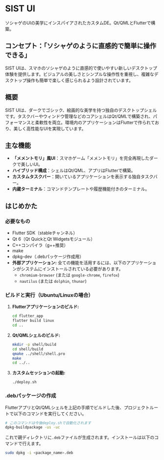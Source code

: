 # SIST UI

ソシャゲのUIの美学にインスパイアされたカスタムDE。Qt/QMLとFlutterで構築。

## コンセプト：「ソシャゲのように直感的で簡単に操作できる」

SIST UIは、スマホのソシャゲのように直感的で使いやすい新しいデスクトップ体験を提供します。ビジュアルの美しさとシンプルな操作性を重視し、複雑なデスクトップ操作も簡単で楽しく感じられるよう設計されています。

## 概要

SIST UIは、ダークでゴシック、絵画的な美学を持つ独自のデスクトップシェルです。タスクバーやウィンドウ管理などのコアシェルはQt/QMLで構築され、パフォーマンスと柔軟性を両立。環境内のアプリケーションはFlutterで作られており、美しく高性能なUIを実現しています。

## 主な機能

*   **「メメントモリ」風UI**：スマホゲーム「メメントモリ」を完全再現したダークで美しいUI。
*   **ハイブリッド構成**：シェルはQt/QML、アプリはFlutterで構築。
*   **カスタムタスクバー**：開いているアプリケーションを表示する独自タスクバー。
*   **内蔵ターミナル**：コマンドテンプレートや履歴機能付きのターミナル。

## はじめかた

### 必要なもの

*   Flutter SDK（stableチャンネル）
*   Qt 6（Qt QuickとQt Widgetsモジュール）
*   C++コンパイラ（g++推奨）
*   make
*   dpkg-dev（.debパッケージ作成用）
*   **外部アプリケーション:** 全ての機能を活用するには、以下のアプリケーションがシステムにインストールされている必要があります。
    *   `chromium-browser` (または `google-chrome`, `firefox`)
    *   `nautilus` (または `dolphin`, `thunar`)

### ビルドと実行（Ubuntu/Linuxの場合）

1.  **Flutterアプリケーションのビルド:**
    ```bash
    cd flutter_app
    flutter build linux
    cd ..
    ```

2.  **Qt/QMLシェルのビルド:**
    ```bash
    mkdir -p shell/build
    cd shell/build
    qmake ../shell/shell.pro
    make
    cd ../..
    ```

3.  **カスタムセッションの起動:**
    ```bash
    ./deploy.sh
    ```

### .debパッケージの作成

FlutterアプリとQt/QMLシェルを上記の手順でビルドした後、プロジェクトルートで以下のコマンドを実行してください。

```bash
# このコマンドは今後deploy.shで自動化されます
dpkg-buildpackage -us -uc
```

これで親ディレクトリに`.deb`ファイルが生成されます。インストールは以下のコマンドで行えます。

```bash
sudo dpkg -i <package_name>.deb
```
